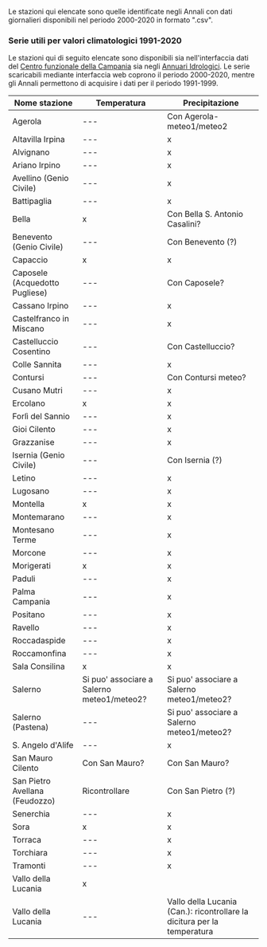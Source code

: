 Le stazioni qui elencate sono quelle identificate negli Annali con dati giornalieri disponibili nel periodo 2000-2020 in formato ".csv".

### Serie utili per valori climatologici 1991-2020

Le stazioni qui di seguito elencate sono disponibili sia nell'interfaccia dati del [Centro funzionale della Campania](http://centrofunzionale.regione.campania.it/#/pages/sensori/archivio-termo) sia negli [Annuari Idrologici](http://centrofunzionale.regione.campania.it/#/pages/documenti/annali). Le serie scaricabili mediante interfaccia web coprono il periodo 2000-2020, mentre gli Annali permettono di acquisire i dati per il periodo 1991-1999.

| Nome stazione | Temperatura | Precipitazione |
| --- | --- | --- |
| Agerola | --- | Con Agerola-meteo1/meteo2 |
| Altavilla Irpina | --- | x |
| Alvignano | --- | x |
| Ariano Irpino | --- | x |
| Avellino (Genio Civile) | ---| x |
| Battipaglia | --- |x ||
| Bella | x | Con Bella S. Antonio Casalini? |
| Benevento (Genio Civile) | --- | Con Benevento (?) |
| Capaccio | x| x |
| Caposele (Acquedotto Pugliese) | --- | Con Caposele? |
| Cassano Irpino | --- | x |
| Castelfranco in Miscano | --- | x |
| Castelluccio Cosentino| --- | Con Castelluccio? |
| Colle Sannita | --- | x |
| Contursi | --- | Con Contursi meteo? |
| Cusano Mutri | --- | x |
| Ercolano | x | x |
| Forlì del Sannio| --- | x |
| Gioi Cilento | --- | x |
| Grazzanise | --- | x |
| Isernia (Genio Civile) | --- | Con Isernia (?) |
| Letino | --- | x |
| Lugosano | --- | x |
| Montella | x | x |
| Montemarano | --- | x |
| Montesano Terme | --- | x |
| Morcone | --- | x |
| Morigerati | x | x |
| Paduli | --- | x |
| Palma Campania | --- | x |
| Positano | --- | x |
| Ravello | --- | x |
| Roccadaspide | --- | x |
| Roccamonfina | --- | x |
| Sala Consilina | x | x |
| Salerno | Si puo' associare a Salerno meteo1/meteo2? | Si puo' associare a Salerno meteo1/meteo2? |
| Salerno (Pastena) | --- | Si puo' associare a Salerno meteo1/meteo2? |
| S. Angelo d'Alife | --- | x |
| San Mauro Cilento | Con San Mauro? | Con San Mauro? |
| San Pietro Avellana (Feudozzo) | Ricontrollare | Con San Pietro (?) |
| Senerchia | --- | x |
| Sora | x | x |
| Torraca | --- | x |
| Torchiara | --- | x |
| Tramonti | --- | x |
| Vallo della Lucania | x |
| Vallo della Lucania | --- | Vallo della Lucania (Can.): ricontrollare la dicitura per la temperatura |
